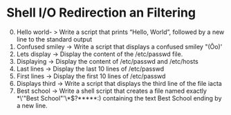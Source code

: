 # Shell I/O Redirection an Filtering
0. Hello world- > Write a script that prints “Hello, World”, followed by a new line to the standard output
1. Confused smiley -> Write a script that displays a confused smiley "(Ôo)'
2. Lets display -> Display the content of the /etc/passwd file.
3. Displaying -> Display the content of /etc/passwd and /etc/hosts
4. Last lines -> Display the last 10 lines of /etc/passwd
5. First lines -> Display the first 10 lines of /etc/passwd
6. Displays third -> Write a script that displays the third line of the file iacta
7. Best school -> Write a shell script that creates a file named exactly \*\\'"Best School"\'\\*$\?\*\*\*\*\*:) containing the text Best School ending by a new line.
